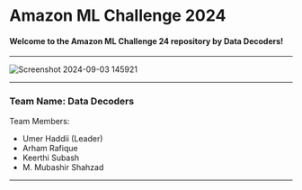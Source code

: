 # Amazon ML Challenge 2024

#### Welcome to the Amazon ML Challenge 24  repository by Data Decoders!
---


![Screenshot 2024-09-03 145921](https://github.com/user-attachments/assets/345624d0-a310-42d8-8352-93407513ecce)



---
### Team Name: Data Decoders

Team Members:
* Umer Haddii (Leader)
* Arham Rafique
* Keerthi Subash
* M. Mubashir Shahzad
---
